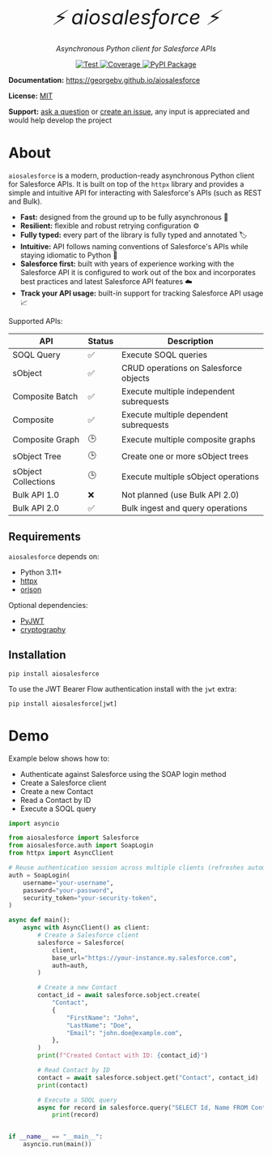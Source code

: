 <p align="center" style="font-size:40px; margin:0px 10px 0px 10px">
    <em>⚡ aiosalesforce ⚡</em>
</p>
<p align="center">
    <em>Asynchronous Python client for Salesforce APIs</em>
</p>
<p align="center">
<a href="https://github.com/georgebv/aiosalesforce/actions/workflows/test.yml" target="_blank">
    <img src="https://github.com/georgebv/aiosalesforce/actions/workflows/test.yml/badge.svg?event=pull_request" alt="Test">
</a>
<a href="https://codecov.io/gh/georgebv/aiosalesforce" target="_blank">
    <img src="https://codecov.io/gh/georgebv/aiosalesforce/graph/badge.svg?token=KVMS7YVODO" alt="Coverage"/>
</a>
<a href="https://pypi.org/project/aiosalesforce" target="_blank">
    <img src="https://badge.fury.io/py/aiosalesforce.svg" alt="PyPI Package">
</a>
</p>

**Documentation:** https://georgebv.github.io/aiosalesforce

**License:** [MIT](https://opensource.org/licenses/MIT)

**Support:** [ask a question](https://github.com/georgebv/aiosalesforce/discussions)
or [create an issue](https://github.com/georgebv/aiosalesforce/issues/new/choose),
any input is appreciated and would help develop the project

# About

`aiosalesforce` is a modern, production-ready asynchronous Python client
for Salesforce APIs.
It is built on top of the `httpx` library and provides a simple and intuitive API
for interacting with Salesforce's APIs (such as REST and Bulk).

- **Fast:** designed from the ground up to be fully asynchronous :rocket:
- **Resilient:** flexible and robust retrying configuration :gear:
- **Fully typed:** every part of the library is fully typed and annotated :label:
- **Intuitive:** API follows naming conventions of Salesforce's APIs while
  staying idiomatic to Python :snake:
- **Salesforce first:** built with years of experience working with the Salesforce API
  it is configured to work out of the box and incorporates best practices and
  latest Salesforce API features :cloud:
- **Track your API usage:** built-in support for tracking Salesforce API usage
  :chart_with_upwards_trend:

Supported APIs:

| API                 | Status | Description                              |
| ------------------- | ------ | ---------------------------------------- |
| SOQL Query          | ✅     | Execute SOQL queries                     |
| sObject             | ✅     | CRUD operations on Salesforce objects    |
| Composite Batch     | ✅     | Execute multiple independent subrequests |
| Composite           | ✅     | Execute multiple dependent subrequests   |
| Composite Graph     | 🕒     | Execute multiple composite graphs        |
| sObject Tree        | 🕒     | Create one or more sObject trees         |
| sObject Collections | 🕒     | Execute multiple sObject operations      |
| Bulk API 1.0        | ❌     | Not planned (use Bulk API 2.0)           |
| Bulk API 2.0        | ✅     | Bulk ingest and query operations         |

## Requirements

`aiosalesforce` depends on:

- Python 3.11+
- [httpx](https://github.com/encode/httpx)
- [orjson](https://github.com/ijl/orjson)

Optional dependencies:

- [PyJWT](https://github.com/jpadilla/pyjwt)
- [cryptography](https://github.com/pyca/cryptography)

## Installation

```shell
pip install aiosalesforce
```

To use the JWT Bearer Flow authentication install with the `jwt` extra:

```shell
pip install aiosalesforce[jwt]
```

# Demo

Example below shows how to:

- Authenticate against Salesforce using the SOAP login method
- Create a Salesforce client
- Create a new Contact
- Read a Contact by ID
- Execute a SOQL query

```python
import asyncio

from aiosalesforce import Salesforce
from aiosalesforce.auth import SoapLogin
from httpx import AsyncClient

# Reuse authentication session across multiple clients (refreshes automatically)
auth = SoapLogin(
    username="your-username",
    password="your-password",
    security_token="your-security-token",
)

async def main():
    async with AsyncClient() as client:
        # Create a Salesforce client
        salesforce = Salesforce(
            client,
            base_url="https://your-instance.my.salesforce.com",
            auth=auth,
        )

        # Create a new Contact
        contact_id = await salesforce.sobject.create(
            "Contact",
            {
                "FirstName": "John",
                "LastName": "Doe",
                "Email": "john.doe@example.com",
            },
        )
        print(f"Created Contact with ID: {contact_id}")

        # Read Contact by ID
        contact = await salesforce.sobject.get("Contact", contact_id)
        print(contact)

        # Execute a SOQL query
        async for record in salesforce.query("SELECT Id, Name FROM Contact"):
            print(record)


if __name__ == "__main__":
    asyncio.run(main())
```
